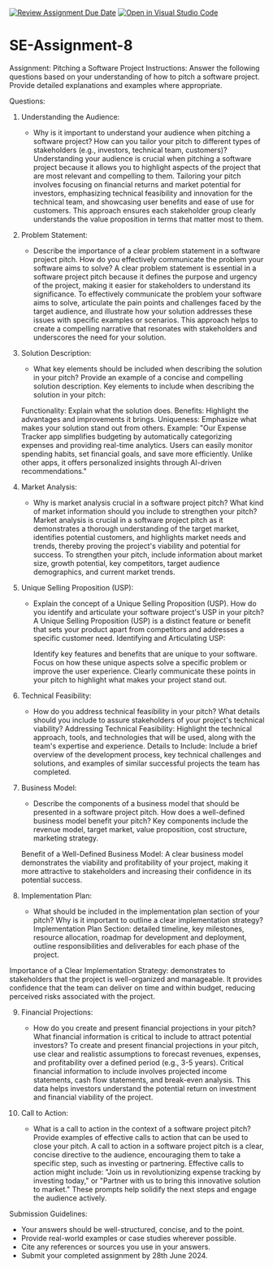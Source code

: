 [![Review Assignment Due Date](https://classroom.github.com/assets/deadline-readme-button-22041afd0340ce965d47ae6ef1cefeee28c7c493a6346c4f15d667ab976d596c.svg)](https://classroom.github.com/a/4bgukiqw)
[![Open in Visual Studio Code](https://classroom.github.com/assets/open-in-vscode-2e0aaae1b6195c2367325f4f02e2d04e9abb55f0b24a779b69b11b9e10269abc.svg)](https://classroom.github.com/online_ide?assignment_repo_id=15322372&assignment_repo_type=AssignmentRepo)
# SE-Assignment-8
 Assignment: Pitching a Software Project
 Instructions:
Answer the following questions based on your understanding of how to pitch a software project. Provide detailed explanations and examples where appropriate.

 Questions:

1. Understanding the Audience:
   - Why is it important to understand your audience when pitching a software project? How can you tailor your pitch to different types of stakeholders (e.g., investors, technical team, customers)?
   Understanding your audience is crucial when pitching a software project because it allows you to highlight aspects of the project that are most relevant and compelling to them. Tailoring your pitch involves focusing on financial returns and market potential for investors, emphasizing technical feasibility and innovation for the technical team, and showcasing user benefits and ease of use for customers. This approach ensures each stakeholder group clearly understands the value proposition in terms that matter most to them.

2. Problem Statement:
   - Describe the importance of a clear problem statement in a software project pitch. How do you effectively communicate the problem your software aims to solve?
   A clear problem statement is essential in a software project pitch because it defines the purpose and urgency of the project, making it easier for stakeholders to understand its significance. To effectively communicate the problem your software aims to solve, articulate the pain points and challenges faced by the target audience, and illustrate how your solution addresses these issues with specific examples or scenarios. This approach helps to create a compelling narrative that resonates with stakeholders and underscores the need for your solution.

3. Solution Description:
   - What key elements should be included when describing the solution in your pitch? Provide an example of a concise and compelling solution description.
   Key elements to include when describing the solution in your pitch:

   Functionality: Explain what the solution does.
   Benefits: Highlight the advantages and improvements it brings.
   Uniqueness: Emphasize what makes your solution stand out from others.
   Example: "Our Expense Tracker app simplifies budgeting by automatically categorizing expenses and providing real-time analytics. Users can easily monitor spending habits, set financial goals, and save more efficiently. Unlike other apps, it offers personalized insights through AI-driven recommendations."

4. Market Analysis:
   - Why is market analysis crucial in a software project pitch? What kind of market information should you include to strengthen your pitch?
   Market analysis is crucial in a software project pitch as it demonstrates a thorough understanding of the target market, identifies potential customers, and highlights market needs and trends, thereby proving the project's viability and potential for success. To strengthen your pitch, include information about market size, growth potential, key competitors, target audience demographics, and current market trends.

5. Unique Selling Proposition (USP):
   - Explain the concept of a Unique Selling Proposition (USP). How do you identify and articulate your software project's USP in your pitch?
   A Unique Selling Proposition (USP) is a distinct feature or benefit that sets your product apart from competitors and addresses a specific customer need.
   Identifying and Articulating USP:

      Identify key features and benefits that are unique to your software.
      Focus on how these unique aspects solve a specific problem or improve the user experience.
      Clearly communicate these points in your pitch to highlight what makes your project stand out.

6. Technical Feasibility:
   - How do you address technical feasibility in your pitch? What details should you include to assure stakeholders of your project's technical viability?
   Addressing Technical Feasibility: Highlight the technical approach, tools, and technologies that will be used, along with the team's expertise and experience.
   Details to Include: Include a brief overview of the development process, key technical challenges and solutions, and examples of similar successful projects the team has completed.

7. Business Model:
   - Describe the components of a business model that should be presented in a software project pitch. How does a well-defined business model benefit your pitch?
    Key components include 
    the revenue model, 
    target market,
    value proposition, 
    cost structure, 
    marketing strategy.

    Benefit of a Well-Defined Business Model:
     A clear business model demonstrates the viability and profitability of your project, making it more attractive to stakeholders and increasing their confidence in its potential success.

8. Implementation Plan:
   - What should be included in the implementation plan section of your pitch? Why is it important to outline a clear implementation strategy?
   Implementation Plan Section: 
      detailed timeline, 
      key milestones, 
      resource allocation, 
      roadmap for development and deployment,
      outline responsibilities and deliverables for each phase of the project.

Importance of a Clear Implementation Strategy: 
   demonstrates to stakeholders that the project is well-organized and manageable. 
   It provides confidence that the team can deliver on time and within budget, reducing perceived risks associated with the project.

9. Financial Projections:
   - How do you create and present financial projections in your pitch? What financial information is critical to include to attract potential investors?
   To create and present financial projections in your pitch, use clear and realistic assumptions to forecast revenues, expenses, and profitability over a defined period (e.g., 3-5 years). Critical financial information to include involves projected income statements, cash flow statements, and break-even analysis. This data helps investors understand the potential return on investment and financial viability of the project.

10. Call to Action:
    - What is a call to action in the context of a software project pitch? Provide examples of effective calls to action that can be used to close your pitch.
    A call to action in a software project pitch is a clear, concise directive to the audience, encouraging them to take a specific step, such as investing or partnering. Effective calls to action might include: "Join us in revolutionizing expense tracking by investing today," or "Partner with us to bring this innovative solution to market." These prompts help solidify the next steps and engage the audience actively.

 Submission Guidelines:
- Your answers should be well-structured, concise, and to the point.
- Provide real-world examples or case studies wherever possible.
- Cite any references or sources you use in your answers.
- Submit your completed assignment by 28th June 2024.


